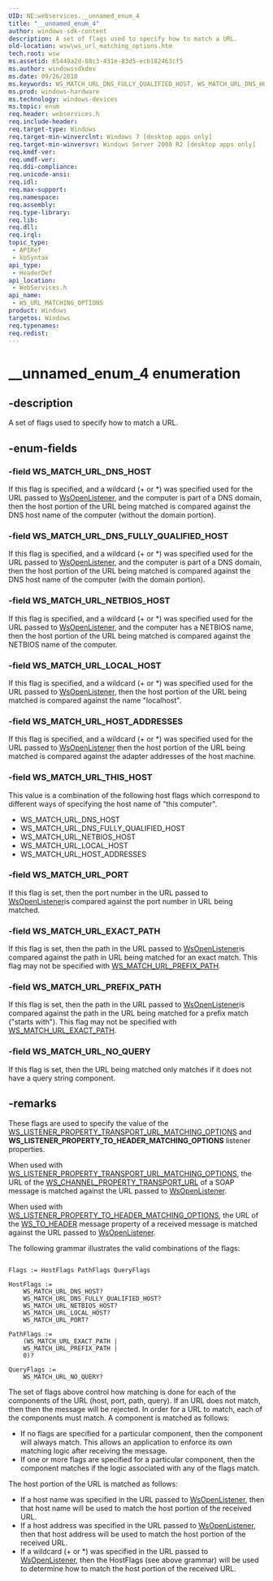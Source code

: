 ```yaml
---
UID: NE:webservices.__unnamed_enum_4
title: "__unnamed_enum_4"
author: windows-sdk-content
description: A set of flags used to specify how to match a URL.
old-location: wsw\ws_url_matching_options.htm
tech.root: wsw
ms.assetid: 65449a2d-88c3-431e-83d5-ecb182463cf5
ms.author: windowssdkdev
ms.date: 09/26/2018
ms.keywords: WS_MATCH_URL_DNS_FULLY_QUALIFIED_HOST, WS_MATCH_URL_DNS_HOST, WS_MATCH_URL_EXACT_PATH, WS_MATCH_URL_HOST_ADDRESSES, WS_MATCH_URL_LOCAL_HOST, WS_MATCH_URL_NETBIOS_HOST, WS_MATCH_URL_NO_QUERY, WS_MATCH_URL_PORT, WS_MATCH_URL_PREFIX_PATH, WS_MATCH_URL_THIS_HOST, WS_URL_MATCHING_OPTIONS, WS_URL_MATCHING_OPTIONS enumeration [Web Services for Windows], __unnamed_enum_4, webservices/WS_MATCH_URL_DNS_FULLY_QUALIFIED_HOST, webservices/WS_MATCH_URL_DNS_HOST, webservices/WS_MATCH_URL_EXACT_PATH, webservices/WS_MATCH_URL_HOST_ADDRESSES, webservices/WS_MATCH_URL_LOCAL_HOST, webservices/WS_MATCH_URL_NETBIOS_HOST, webservices/WS_MATCH_URL_NO_QUERY, webservices/WS_MATCH_URL_PORT, webservices/WS_MATCH_URL_PREFIX_PATH, webservices/WS_MATCH_URL_THIS_HOST, webservices/WS_URL_MATCHING_OPTIONS, wsw.ws_url_matching_options
ms.prod: windows-hardware
ms.technology: windows-devices
ms.topic: enum
req.header: webservices.h
req.include-header: 
req.target-type: Windows
req.target-min-winverclnt: Windows 7 [desktop apps only]
req.target-min-winversvr: Windows Server 2008 R2 [desktop apps only]
req.kmdf-ver: 
req.umdf-ver: 
req.ddi-compliance: 
req.unicode-ansi: 
req.idl: 
req.max-support: 
req.namespace: 
req.assembly: 
req.type-library: 
req.lib: 
req.dll: 
req.irql: 
topic_type:
 - APIRef
 - kbSyntax
api_type:
 - HeaderDef
api_location:
 - WebServices.h
api_name:
 - WS_URL_MATCHING_OPTIONS
product: Windows
targetos: Windows
req.typenames: 
req.redist: 
---
```


# __unnamed_enum_4 enumeration


## -description


A set of flags used to specify how to match a URL.
            


## -enum-fields




### -field WS_MATCH_URL_DNS_HOST

If this flag is specified, and a wildcard (+ or *) was specified
                    used for the URL passed to <a href="https://msdn.microsoft.com/36226881-3fe7-4510-b147-7ee30146482c">WsOpenListener</a>, and the computer
                    is part of a DNS domain, then the host portion of the URL being matched is 
                    compared against the DNS host name of the computer (without the domain portion).
                


### -field WS_MATCH_URL_DNS_FULLY_QUALIFIED_HOST

If this flag is specified, and a wildcard (+ or *) was specified
                    used for the URL passed to <a href="https://msdn.microsoft.com/36226881-3fe7-4510-b147-7ee30146482c">WsOpenListener</a>, and the computer
                    is part of a DNS domain, then the host portion of the URL being matched is
                    compared against the DNS host name of the computer (with the domain portion).
                


### -field WS_MATCH_URL_NETBIOS_HOST

If this flag is specified, and a wildcard (+ or *) was specified
                    used for the URL passed to <a href="https://msdn.microsoft.com/36226881-3fe7-4510-b147-7ee30146482c">WsOpenListener</a>, and the computer
                    has a NETBIOS name, then the host portion of the URL being matched is compared
                    against the NETBIOS name of the computer.
                


### -field WS_MATCH_URL_LOCAL_HOST

If this flag is specified, and a wildcard (+ or *) was specified
                    used for the URL passed to <a href="https://msdn.microsoft.com/36226881-3fe7-4510-b147-7ee30146482c">WsOpenListener</a>, then the host portion of 
                    the URL being matched is compared against the name "localhost".
                


### -field WS_MATCH_URL_HOST_ADDRESSES

If this flag is specified, and a wildcard (+ or *) was specified
                    used for the URL passed to <a href="https://msdn.microsoft.com/36226881-3fe7-4510-b147-7ee30146482c">WsOpenListener</a> then the host portion of the
                    URL being matched is compared against the adapter addresses of the host machine.
                


### -field WS_MATCH_URL_THIS_HOST

This value is a combination of the following host flags which correspond
                    to different ways of specifying the host name of "this computer".
                

<ul>
<li>WS_MATCH_URL_DNS_HOST
                    </li>
<li>WS_MATCH_URL_DNS_FULLY_QUALIFIED_HOST
                    </li>
<li>WS_MATCH_URL_NETBIOS_HOST
                    </li>
<li>WS_MATCH_URL_LOCAL_HOST
                    </li>
<li>WS_MATCH_URL_HOST_ADDRESSES
                </li>
</ul>

### -field WS_MATCH_URL_PORT

If this flag is set, then the port number in the URL passed to <a href="https://msdn.microsoft.com/36226881-3fe7-4510-b147-7ee30146482c">WsOpenListener</a>is compared against the port number in URL being matched.
                


### -field WS_MATCH_URL_EXACT_PATH

If this flag is set, then the path in the URL passed to <a href="https://msdn.microsoft.com/36226881-3fe7-4510-b147-7ee30146482c">WsOpenListener</a>is compared against the path in URL being matched for an exact match.  This flag may not
                    be specified with <a href="https://msdn.microsoft.com/65449a2d-88c3-431e-83d5-ecb182463cf5">WS_MATCH_URL_PREFIX_PATH</a>.
                


### -field WS_MATCH_URL_PREFIX_PATH

If this flag is set, then the path in the URL passed to <a href="https://msdn.microsoft.com/36226881-3fe7-4510-b147-7ee30146482c">WsOpenListener</a>is compared against the path in the URL being matched for a prefix match ("starts with").
                    This flag may not be specified with <a href="https://msdn.microsoft.com/65449a2d-88c3-431e-83d5-ecb182463cf5">WS_MATCH_URL_EXACT_PATH</a>.
                


### -field WS_MATCH_URL_NO_QUERY

If this flag is set, then the URL being matched only matches if it does not
                    have a query string component.
                


## -remarks



These flags are used to specify the value of the 
                <a href="https://msdn.microsoft.com/4998d538-628f-4939-9db9-612e882e68b1">WS_LISTENER_PROPERTY_TRANSPORT_URL_MATCHING_OPTIONS</a> and
                <b>WS_LISTENER_PROPERTY_TO_HEADER_MATCHING_OPTIONS</b> listener properties.
            

When used with <a href="https://msdn.microsoft.com/4998d538-628f-4939-9db9-612e882e68b1">WS_LISTENER_PROPERTY_TRANSPORT_URL_MATCHING_OPTIONS</a>,
                the URL of the <a href="https://msdn.microsoft.com/3207c7f0-7f12-4f6b-8ddd-bac9c06ccfbf">WS_CHANNEL_PROPERTY_TRANSPORT_URL</a> of a SOAP message
                is matched against the URL passed to <a href="https://msdn.microsoft.com/36226881-3fe7-4510-b147-7ee30146482c">WsOpenListener</a>.
            

When used with <a href="https://msdn.microsoft.com/4998d538-628f-4939-9db9-612e882e68b1">WS_LISTENER_PROPERTY_TO_HEADER_MATCHING_OPTIONS</a>,
                the URL of the <a href="https://msdn.microsoft.com/4c9b927d-00c7-41e4-bc29-e84a4c23c162">WS_TO_HEADER</a> message property of a received 
                message is matched against the URL passed to <a href="https://msdn.microsoft.com/36226881-3fe7-4510-b147-7ee30146482c">WsOpenListener</a>.
            

The following grammar illustrates the valid combinations of the flags:
            

<pre class="syntax" xml:space="preserve"><code>
Flags := HostFlags PathFlags QueryFlags

HostFlags := 
    WS_MATCH_URL_DNS_HOST?
    WS_MATCH_URL_DNS_FULLY_QUALIFIED_HOST?
    WS_MATCH_URL_NETBIOS_HOST? 
    WS_MATCH_URL_LOCAL_HOST?
    WS_MATCH_URL_PORT?

PathFlags :=
    (WS_MATCH_URL_EXACT_PATH |
    WS_MATCH_URL_PREFIX_PATH | 
    0)?

QueryFlags :=
    WS_MATCH_URL_NO_QUERY?
</code></pre>
The set of flags above control how matching is done for each of the components
                of the URL (host, port, path, query).  If an URL does not match, then then the message 
                will be rejected.  In order for a URL to match, each of the components
                must match.  A component is matched as follows:
            

<ul>
<li>If no flags are specified for a particular component, then
                the component will always match.  This allows an application to enforce
                its own matching logic after receiving the message.
                </li>
<li>If one or more flags are specified for a particular component,
                then the component matches if the logic associated with any of the flags match.
            </li>
</ul>
The host portion of the URL is matched as follows:
            

<ul>
<li>If a host name was specified in the URL passed to <a href="https://msdn.microsoft.com/36226881-3fe7-4510-b147-7ee30146482c">WsOpenListener</a>, then that
                host name will be used to match the host portion of the received URL.
                </li>
<li>If a host address was specified in the URL passed to <a href="https://msdn.microsoft.com/36226881-3fe7-4510-b147-7ee30146482c">WsOpenListener</a>, then that
                host address will be used to match the host portion of the received URL.
                </li>
<li>If a wildcard (+ or *) was specified in the URL passed to <a href="https://msdn.microsoft.com/36226881-3fe7-4510-b147-7ee30146482c">WsOpenListener</a>, then
                the HostFlags (see above grammar) will be used to determine how to match the host portion of the received URL.
            </li>
</ul>


